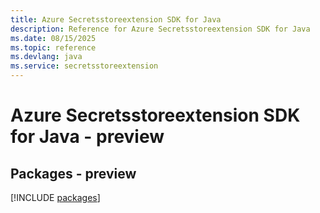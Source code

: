 ```yaml
---
title: Azure Secretsstoreextension SDK for Java
description: Reference for Azure Secretsstoreextension SDK for Java
ms.date: 08/15/2025
ms.topic: reference
ms.devlang: java
ms.service: secretsstoreextension
---
```

# Azure Secretsstoreextension SDK for Java - preview
## Packages - preview
[!INCLUDE [packages](secretsstoreextension-index.md)]